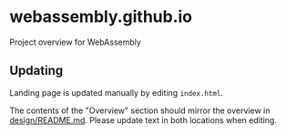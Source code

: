 # webassembly.github.io

Project overview for WebAssembly

## Updating

Landing page is updated manually by editing `index.html`.

The contents of the "Overview" section should mirror the overview in [design/README.md](https://github.com/WebAssembly/design/README.md). Please update text in both locations when editing.